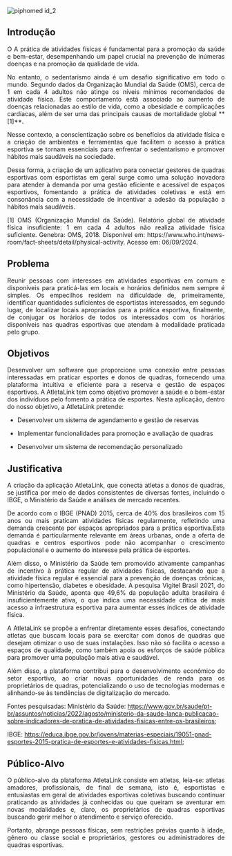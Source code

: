 ![piphomed id_2](https://github.com/user-attachments/assets/88c1865d-cd9d-4ff0-99e9-1977e694591e)


## Introdução

<p align="justify">O A prática de atividades físicas é fundamental para a promoção da saúde e bem-estar, desempenhando um papel crucial na prevenção de inúmeras doenças e na promoção da qualidade de vida.   

<p align="justify">No entanto, o sedentarismo ainda é um desafio significativo em todo o mundo. Segundo dados da Organização Mundial da Saúde (OMS), cerca de 1 em cada 4 adultos não atinge os níveis mínimos recomendados de atividade física. Este comportamento está associado ao aumento de doenças relacionadas ao estilo de vida, como a obesidade e complicações cardíacas, além de ser uma das principais causas de mortalidade global **[1]**.

<p align="justify">Nesse contexto, a conscientização sobre os benefícios da atividade física e a criação de ambientes e ferramentas que facilitem o acesso à prática esportiva se tornam essenciais para enfrentar o sedentarismo e promover hábitos mais saudáveis na sociedade.  

<p align="justify">Dessa forma, a criação de um aplicativo para conectar gestores de quadras esportivas com esportistas em geral surge como uma solução inovadora para atender à demanda por uma gestão eficiente e acessível de espaços esportivos, fomentando a prática de atividades coletivas e está em consonância com a necessidade de incentivar a adesão da população a hábitos mais saudáveis.  

<p align="justify"> [1] OMS (Organização Mundial da Saúde). Relatório global de atividade física insuficiente: 1 em cada 4 adultos não realiza atividade física suficiente. Genebra: OMS, 2018. Disponível em: https://www.who.int/news-room/fact-sheets/detail/physical-activity. Acesso em: 06/09/2024. </p>

## Problema

<p align="justify"> Reunir pessoas com interesses em atividades esportivas em comum e disponíveis para praticá-las em locais e horários definidos nem sempre é simples. Os empecilhos residem na dificuldade de, primeiramente, identificar quantidades suficientes de esportistas interessados, em segundo lugar, de localizar locais apropriados para a prática esportiva, finalmente, de conjugar os horários de todos os interessados com os horários disponíveis nas quadras esportivas que atendam à modalidade praticada pelo grupo. </p>

## Objetivos

<p align="justify">Desenvolver um software que proporcione uma conexão entre pessoas interessadas em praticar esportes e donos de quadras, fornecendo uma plataforma intuitiva e eficiente para a reserva e gestão de espaços esportivos. A AtletaLink tem como objetivo promover a saúde e o bem-estar dos indivíduos pelo fomento a prática de esportes. Nesta aplicação, dentro do nosso objetivo, a AtletaLink pretende: </p>

+ Desenvolver um sistema de agendamento e gestão de reservas 

+ Implementar funcionalidades para promoção e avaliação de quadras 

+ Desenvolver um sistema de recomendação personalizado 


## Justificativa

<p align="justify"> A criação da aplicação AtletaLink, que conecta atletas a donos de quadras, se justifica por meio de dados consistentes de diversas fontes, incluindo o IBGE, o Ministério da Saúde e análises de mercado recentes. </p>

<p align="justify"> De acordo com o IBGE (PNAD) 2015, cerca de 40% dos brasileiros com 15 anos ou mais praticam atividades físicas regularmente, refletindo uma demanda crescente por espaços apropriados para a prática esportiva.Esta demanda é particularmente relevante em áreas urbanas, onde a oferta de quadras e centros esportivos pode não acompanhar o crescimento populacional e o aumento do interesse pela prática de esportes. 

<p align="justify"> Além disso, o Ministério da Saúde tem promovido ativamente campanhas de incentivo à prática regular de atividades físicas, destacando que a atividade física regular é essencial para a prevenção de doenças crônicas, como hipertensão, diabetes e obesidade. A pesquisa Vigitel Brasil 2021, do Ministério da Saúde, aponta que 49,6% da população adulta brasileira é insuficientemente ativa, o que indica uma necessidade crítica de mais acesso a infraestrutura esportiva para aumentar esses índices de atividade física. </p>

<p align="justify"> A AtletaLink se propõe a enfrentar diretamente esses desafios, conectando atletas que buscam locais para se exercitar com donos de quadras que desejam otimizar o uso de suas instalações. Isso não só facilita o acesso a espaços de qualidade, como também apoia os esforços de saúde pública para promover uma população mais ativa e saudável. </p>

<p align="justify"> Além disso, a plataforma contribui para o desenvolvimento econômico do setor esportivo, ao criar novas oportunidades de renda para os proprietários de quadras, potencializando o uso de tecnologias modernas e alinhando-se às tendências de digitalização do mercado. </p>

Fontes pesquisadas: Ministério da Saúde: https://www.gov.br/saude/pt-br/assuntos/noticias/2022/agosto/ministerio-da-saude-lanca-publicacao-sobre-indicadores-de-pratica-de-atividades-fisicas-entre-os-brasileiros; 

IBGE: https://educa.ibge.gov.br/jovens/materias-especiais/19051-pnad-esportes-2015-pratica-de-esportes-e-atividades-fisicas.html;

## Público-Alvo

<p align="justify"> O público-alvo da plataforma AtletaLink consiste em atletas, leia-se: atletas amadores, profissionais, de final de semana, isto é, esportistas e entusiastas em geral de atividades esportivas coletivas buscando continuar praticando as atividades já conhecidas ou que queiram se aventurar em novas modalidades e, claro, os proprietários de quadras esportivas buscando gerir melhor o atendimento e serviço oferecido. </p>

<p align="justify"> Portanto, abrange pessoas físicas, sem restrições prévias quanto à idade, gênero ou classe social e proprietários, gestores ou administradores de quadras esportivas.</p>
